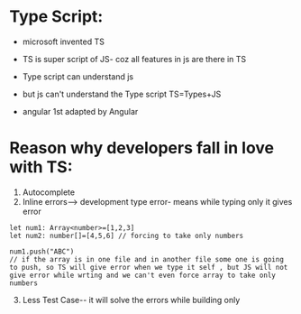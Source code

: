 # Type Script:

- microsoft invented TS
- TS is super script of JS- coz all features in js are there in TS
- Type script can understand js

- but js can't understand the Type script
  TS=Types+JS
- angular 1st adapted by Angular

# Reason why developers fall in love with TS:

1. Autocomplete
2. Inline errors--> development type error- means while typing only it gives error

```JS
let num1: Array<number>=[1,2,3]
let num2: number[]=[4,5,6] // forcing to take only numbers

num1.push("ABC")
// if the array is in one file and in another file some one is going to push, so TS will give error when we type it self , but JS will not give error while wrting and we can't even force array to take only numbers
```

3. Less Test Case-- it will solve the errors while building only
